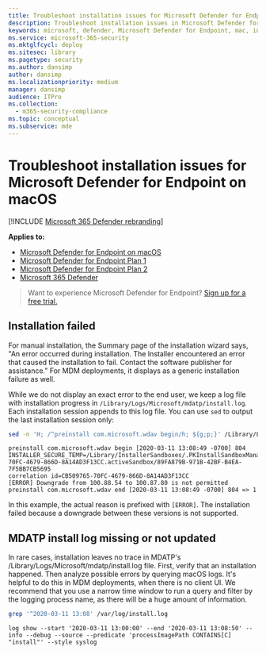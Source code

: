 ```yaml
---
title: Troubleshoot installation issues for Microsoft Defender for Endpoint on Mac
description: Troubleshoot installation issues in Microsoft Defender for Endpoint on Mac.
keywords: microsoft, defender, Microsoft Defender for Endpoint, mac, install
ms.service: microsoft-365-security
ms.mktglfcycl: deploy
ms.sitesec: library
ms.pagetype: security
ms.author: dansimp
author: dansimp
ms.localizationpriority: medium
manager: dansimp
audience: ITPro
ms.collection: 
  - m365-security-compliance
ms.topic: conceptual
ms.subservice: mde
---
```


# Troubleshoot installation issues for Microsoft Defender for Endpoint on macOS

[!INCLUDE [Microsoft 365 Defender rebranding](../../includes/microsoft-defender.md)]


**Applies to:**

- [Microsoft Defender for Endpoint on macOS](microsoft-defender-endpoint-mac.md)
- [Microsoft Defender for Endpoint Plan 1](https://go.microsoft.com/fwlink/p/?linkid=2154037)
- [Microsoft Defender for Endpoint Plan 2](https://go.microsoft.com/fwlink/p/?linkid=2154037)
- [Microsoft 365 Defender](https://go.microsoft.com/fwlink/?linkid=2118804)

> Want to experience Microsoft Defender for Endpoint? [Sign up for a free trial.](https://signup.microsoft.com/create-account/signup?products=7f379fee-c4f9-4278-b0a1-e4c8c2fcdf7e&ru=https://aka.ms/MDEp2OpenTrial?ocid=docs-wdatp-exposedapis-abovefoldlink)

## Installation failed

For manual installation, the Summary page of the installation wizard says, "An error occurred during installation. The Installer encountered an error that caused the installation to fail. Contact the software publisher for assistance." For MDM deployments, it displays as a generic installation failure as well.

While we do not display an exact error to the end user, we keep a log file with installation progress in `/Library/Logs/Microsoft/mdatp/install.log`. Each installation session appends to this log file. You can use `sed` to output the last installation session only:

```bash
sed -n 'H; /^preinstall com.microsoft.wdav begin/h; ${g;p;}' /Library/Logs/Microsoft/mdatp/install.log
```
```Output
preinstall com.microsoft.wdav begin [2020-03-11 13:08:49 -0700] 804
INSTALLER_SECURE_TEMP=/Library/InstallerSandboxes/.PKInstallSandboxManager/CB509765-70FC-4679-866D-8A14AD3F13CC.activeSandbox/89FA879B-971B-42BF-B4EA-7F5BB7CB5695
correlation id=CB509765-70FC-4679-866D-8A14AD3F13CC
[ERROR] Downgrade from 100.88.54 to 100.87.80 is not permitted
preinstall com.microsoft.wdav end [2020-03-11 13:08:49 -0700] 804 => 1
```

In this example, the actual reason is prefixed with `[ERROR]`.
The installation failed because a downgrade between these versions is not supported.

## MDATP install log missing or not updated

In rare cases, installation leaves no trace in MDATP's /Library/Logs/Microsoft/mdatp/install.log file.
First, verify that an installation happened. Then analyze possible errors by querying macOS logs. It's helpful to do this in MDM deployments, when there is no client UI. We recommend that you use a narrow time window to run a query and filter by the logging process name, as there will be a huge amount of information.

```bash
grep '^2020-03-11 13:08' /var/log/install.log
```
```Output
log show --start '2020-03-11 13:00:00' --end '2020-03-11 13:08:50' --info --debug --source --predicate 'processImagePath CONTAINS[C] "install"' --style syslog
```
